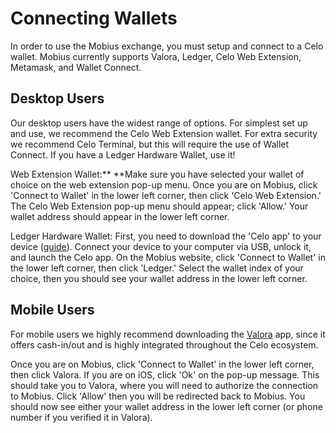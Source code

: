 # Connecting Wallets

In order to use the Mobius exchange, you must setup and connect to a Celo wallet. Mobius currently supports Valora, Ledger, Celo Web Extension, Metamask, and Wallet Connect. 

## Desktop Users

Our desktop users have the widest range of options. For simplest set up and use, we recommend the Celo Web Extension wallet. For extra security we recommend Celo Terminal, but this will require the use of Wallet Connect. If you have a Ledger Hardware Wallet, use it!

Web Extension Wallet:** **Make sure you have selected your wallet of choice on the web extension pop-up menu. Once you are on Mobius, click 'Connect to Wallet' in the lower left corner, then click 'Celo Web Extension.' The Celo Web Extension pop-up menu should appear; click 'Allow.' Your wallet address should appear in the lower left corner. 

Ledger Hardware Wallet: First, you need to download the 'Celo app' to your device ([guide](https://docs.celo.org/celo-owner-guide/ledger)). Connect your device to your computer via USB, unlock it, and launch the Celo app. On the Mobius website, click 'Connect to Wallet' in the lower left corner, then click 'Ledger.'  Select the wallet index of your choice, then you should see your wallet address in the lower left corner.

## Mobile Users

For mobile users we highly recommend downloading the [Valora](https://valorapp.com) app, since it offers cash-in/out and is highly integrated throughout the Celo ecosystem. 

Once you are on Mobius, click 'Connect to Wallet' in the lower left corner, then click Valora. If you are on iOS, click 'Ok' on the pop-up message. This should take you to Valora, where you will need to authorize the connection to Mobius. Click 'Allow' then you will be redirected back to Mobius. You should now see either your wallet address in the lower left corner (or phone number if you verified it in Valora). 

